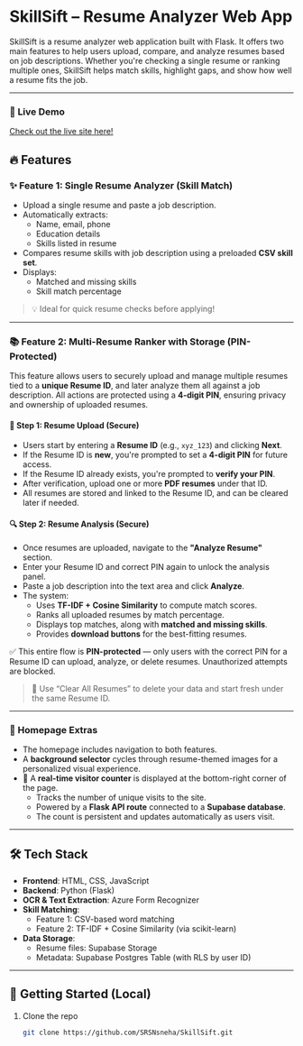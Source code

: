 # SkillSift – Resume Analyzer Web App

SkillSift is a resume analyzer web application built with Flask. It offers two main features to help users upload, compare, and analyze resumes based on job descriptions. Whether you're checking a single resume or ranking multiple ones, SkillSift helps match skills, highlight gaps, and show how well a resume fits the job.

---
### 🚀 Live Demo

[Check out the live site here!](https://srsnsneha.github.io/SkillSift/)

## 🔥 Features

### ✨ Feature 1: Single Resume Analyzer (Skill Match)
- Upload a single resume and paste a job description.
- Automatically extracts:
  - Name, email, phone  
  - Education details  
  - Skills listed in resume
- Compares resume skills with job description using a preloaded **CSV skill set**.
- Displays:
  - Matched and missing skills  
  - Skill match percentage  

> 💡 Ideal for quick resume checks before applying!

---

### 📚 Feature 2: Multi-Resume Ranker with Storage (PIN-Protected)
This feature allows users to securely upload and manage multiple resumes tied to a **unique Resume ID**, and later analyze them all against a job description. All actions are protected using a **4-digit PIN**, ensuring privacy and ownership of uploaded resumes.

#### 🔐 Step 1: Resume Upload (Secure)
- Users start by entering a **Resume ID** (e.g., `xyz_123`) and clicking **Next**.
- If the Resume ID is **new**, you're prompted to set a **4-digit PIN** for future access.
- If the Resume ID already exists, you're prompted to **verify your PIN**.
- After verification, upload one or more **PDF resumes** under that ID.
- All resumes are stored and linked to the Resume ID, and can be cleared later if needed.

#### 🔍 Step 2: Resume Analysis (Secure)
- Once resumes are uploaded, navigate to the **"Analyze Resume"** section.
- Enter your Resume ID and correct PIN again to unlock the analysis panel.
- Paste a job description into the text area and click **Analyze**.
- The system:
  - Uses **TF-IDF + Cosine Similarity** to compute match scores.
  - Ranks all uploaded resumes by match percentage.
  - Displays top matches, along with **matched and missing skills**.
  - Provides **download buttons** for the best-fitting resumes.

✅ This entire flow is **PIN-protected** — only users with the correct PIN for a Resume ID can upload, analyze, or delete resumes. Unauthorized attempts are blocked.

> 📂 Use “Clear All Resumes” to delete your data and start fresh under the same Resume ID.

---

### 🎨 Homepage Extras
- The homepage includes navigation to both features.
- A **background selector** cycles through resume-themed images for a personalized visual experience.
- 👀 A **real-time visitor counter** is displayed at the bottom-right corner of the page.
  - Tracks the number of unique visits to the site.
  - Powered by a **Flask API route** connected to a **Supabase database**.
  - The count is persistent and updates automatically as users visit.

---

## 🛠️ Tech Stack

- **Frontend**: HTML, CSS, JavaScript  
- **Backend**: Python (Flask)  
- **OCR & Text Extraction**: Azure Form Recognizer  
- **Skill Matching**:  
  - Feature 1: CSV-based word matching  
  - Feature 2: TF-IDF + Cosine Similarity (via scikit-learn)  
- **Data Storage**:  
  - Resume files: Supabase Storage  
  - Metadata: Supabase Postgres Table (with RLS by user ID)

---

## 🚀 Getting Started (Local)

1. Clone the repo  
   ```bash
   git clone https://github.com/SRSNsneha/SkillSift.git
